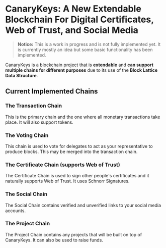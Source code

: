 # CanaryKeys: A New Extendable Blockchain For Digital Certificates, Web of Trust, and Social Media

> **Notice:** This is a work in progress and is not fully implemented yet. It is currently mostly an idea but some basic functionality has been implemented.

CanaryKeys is a blockchain project that is **extendable** and **can support multiple chains for different purposes** due to its use of the **Block Lattice Data Structure**.

## Current Implemented Chains

### The Transaction Chain

This is the primary chain and the one where all monetary transactions take place. It will also support tokens.

### The Voting Chain

This chain is used to vote for delegates to act as your representative to produce blocks. This may be merged into the transaction chain.

### The Certificate Chain (supports Web of Trust)

The Certificate Chain is used to sign other people's certificates and it naturally supports Web of Trust. It uses Schnorr Signatures.

### The Social Chain

The Social Chain contains verified and unverified links to your social media accounts.

### The Project Chain

The Project Chain contains any projects that will be built on top of CanaryKeys. It can also be used to raise funds.
